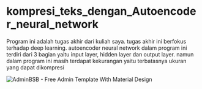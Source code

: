 # kompresi_teks_dengan_Autoencoder_neural_network
Program ini adalah tugas akhir dari kuliah saya. tugas akhir ini berfokus terhadap deep learning. autoencoder neural network dalam program ini terdiri dari 3 bagian yaitu input layer, hidden layer dan output layer. namun dalam program ini masih terdapat kekurangan yaitu terbatasnya ukuran yang dapat dikompresi


![AdminBSB - Free Admin Template With Material Design](https://mnuralfiansyah.github.io/img/portfolio/6/1.png)
